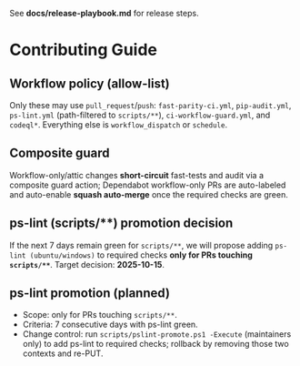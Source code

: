

See **docs/release-playbook.md** for release steps.
# Contributing Guide

## Workflow policy (allow-list)
Only these may use `pull_request`/`push`: `fast-parity-ci.yml`, `pip-audit.yml`, `ps-lint.yml` (path-filtered to `scripts/**`), `ci-workflow-guard.yml`, and `codeql*`. Everything else is `workflow_dispatch` or `schedule`.

## Composite guard
Workflow-only/attic changes **short-circuit** fast-tests and audit via a composite guard action; Dependabot workflow-only PRs are auto-labeled and auto-enable **squash auto-merge** once the required checks are green.

## ps-lint (scripts/**) promotion decision
If the next 7 days remain green for `scripts/**`, we will propose adding `ps-lint (ubuntu/windows)` to required checks **only for PRs touching `scripts/**`**. Target decision: **2025-10-15**.

## ps-lint promotion (planned)
- Scope: only for PRs touching `scripts/**`.
- Criteria: 7 consecutive days with ps-lint green.
- Change control: run `scripts/pslint-promote.ps1 -Execute` (maintainers only) to add ps-lint to required checks; rollback by removing those two contexts and re-PUT.
